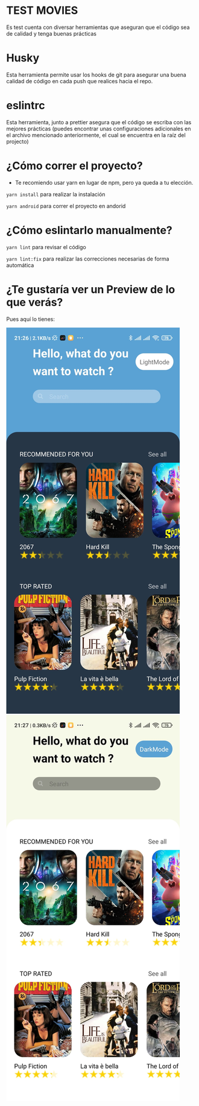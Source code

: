 # TEST MOVIES

Es test cuenta con diversar herramientas que aseguran que el código sea de calidad y tenga buenas prácticas

# Husky

Esta herramienta permite usar los hooks de git para asegurar una buena calidad de código en cada push que realices hacia el repo.

# eslintrc

Esta herramienta, junto a prettier asegura que el código se escriba con las mejores prácticas (puedes encontrar unas configuraciones adicionales en el archivo mencionado anteriormente, el cual se encuentra en la raíz del projecto)

# ¿Cómo correr el proyecto?

- Te recomiendo usar yarn en lugar de npm, pero ya queda a tu elección.

`yarn install` para realizar la instalación
  
`yarn android` para correr el proyecto en andorid

# ¿Cómo eslintarlo manualmente?

`yarn lint` para revisar el código
  
`yarn lint:fix` para realizar las correcciones necesarias de forma automática

# ¿Te gustaría ver un Preview de lo que verás?

Pues aquí lo tienes:


![DarkTheme](./.readme-static/darkTheme.jpg) ![LightTheme](./.readme-static/lightTheme.jpg)

